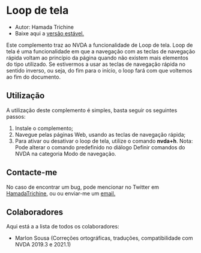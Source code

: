 ﻿# Loop de tela

* Autor: Hamada Trichine
* Baixe aqui a [versão estável.][1]

Este complemento traz ao NVDA a funcionalidade de Loop de tela.
Loop de tela é uma funcionalidade  em que a navegação com as teclas de navegação rápida voltam ao princípio da página quando não existem mais elementos do tipo utilizado. 
Se estivermos a usar as teclas de navegação rápida no sentido inverso, ou seja, do fim para o início, o loop fará com que voltemos ao fim do documento.

## Utilização

A utilização deste complemento é simples, basta seguir os seguintes passos:

 1. Instale o complemento;
 2. Navegue pelas páginas Web, usando  as teclas de navegação rápida;
 3. Para ativar ou desativar o loop de tela, utilize o comando **nvda+h**.
  Nota: Pode alterar o comando predefinido no diálogo Definir comandos do NVDA na categoria Modo de navegação.
  
## Contacte-me

No caso de encontrar um bug, pode mencionar no Twitter em [HamadaTrichine](https://twitter.com/hamadatrichine), ou ou enviar-me um [email.](mailto:hamadalog25@gmail.com)

## Colaboradores

Aqui está a a lista de todos os colaboradores:

* Marlon Sousa (Correções ortográficas, traduções, compatibilidade com NVDA 2019.3 e 2021.1)

[1]: http://hamadatr.servegame.com/nvdaAddons